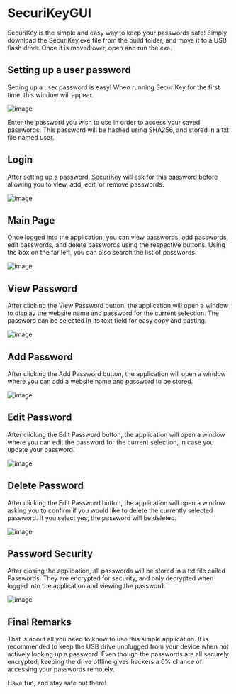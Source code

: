 # SecuriKeyGUI
SecuriKey is the simple and easy way to keep your passwords safe! Simply download the SecuriKey.exe file from the build folder, and move it to a USB flash drive. Once it is moved over, open and run the exe.

## Setting up a user password
Setting up a user password is easy! When running SecuriKey for the first time, this window will appear.

![image](https://user-images.githubusercontent.com/81211973/147170751-a831e5f9-6f0e-44cc-9831-f528686c576e.png)

Enter the password you wish to use in order to access your saved passwords.
This password will be hashed using SHA256, and stored in a txt file named user.

## Login
After setting up a password, SecuriKey will ask for this password before allowing you to view, add, edit, or remove passwords.

![image](https://user-images.githubusercontent.com/81211973/147171997-de166df2-0bee-4ada-a431-df44fbfd0adc.png)

## Main Page

Once logged into the application, you can view passwords, add passwords, edit passwords, and delete passwords using the respective buttons. Using the box on the far left, you can also search the list of passwords.

![image](https://user-images.githubusercontent.com/81211973/147382092-fa1e8b27-da54-45a4-bc33-d2edaff923e3.png)

## View Password

After clicking the View Password button, the application will open a window to display the website name and password for the current selection. The password can be selected in its text field for easy copy and pasting.

![image](https://user-images.githubusercontent.com/81211973/147382163-4388160a-1966-474d-a29e-e60240c127db.png)

## Add Password

After clicking the Add Password button, the application will open a window where you can add a website name and password to be stored.

![image](https://user-images.githubusercontent.com/81211973/147382212-1836f9b0-1fcd-4244-95d6-89f93082bb98.png)


## Edit Password

After clicking the Edit Password button, the application will open a window where you can edit the password for the current selection, in case you update your password.

![image](https://user-images.githubusercontent.com/81211973/147382275-2c5296b8-bb87-4163-bba7-f1acec2e7dcc.png)


## Delete Password

After clicking the Edit Password button, the application will open a window asking you to confirm if you would like to delete the currently selected password. If you select yes, the password will be deleted.

![image](https://user-images.githubusercontent.com/81211973/147382290-6775c5f6-4fa2-443f-98c9-9530fe66b965.png)


## Password Security

After closing the application, all passwords will be stored in a txt file called Passwords. They are encrypted for security, and only decrypted when logged into the application and viewing the password.

![image](https://user-images.githubusercontent.com/81211973/147382345-b02c1294-9c97-4752-9802-bde7f1d69ed0.png)

## Final Remarks

That is about all you need to know to use this simple application. It is recommended to keep the USB drive unplugged from your device when not actively looking up a password. Even though the passwords are all securely encrypted, keeping the drive offline gives hackers a 0% chance of accessing your passwords remotely.

Have fun, and stay safe out there!
